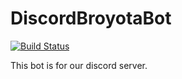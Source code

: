 # DiscordBroyotaBot

[![Build Status](https://dev.azure.com/tygore587/DiscordBroyotaBot/_apis/build/status/tygore587.DiscordBroyotaBot?branchName=main)](https://dev.azure.com/tygore587/DiscordBroyotaBot/_build/latest?definitionId=3&branchName=main)

This bot is for our discord server.
